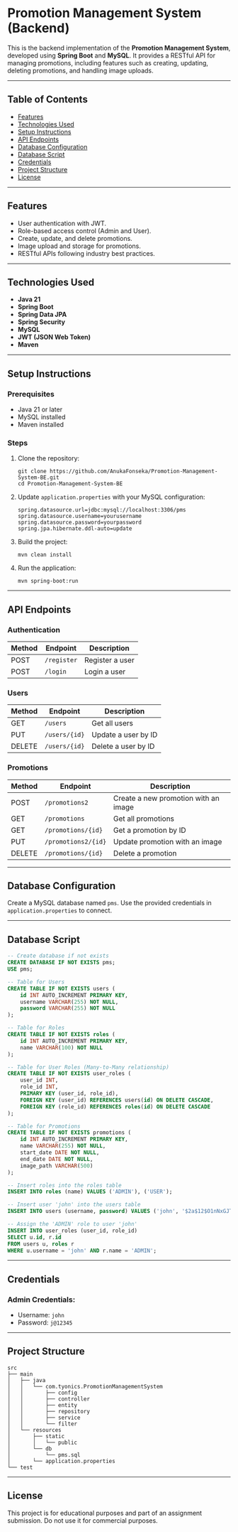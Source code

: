 # Promotion Management System (Backend)

This is the backend implementation of the **Promotion Management System**, developed using **Spring Boot** and **MySQL**. It provides a RESTful API for managing promotions, including features such as creating, updating, deleting promotions, and handling image uploads.

---

## Table of Contents
- [Features](#features)
- [Technologies Used](#technologies-used)
- [Setup Instructions](#setup-instructions)
- [API Endpoints](#api-endpoints)
- [Database Configuration](#database-configuration)
- [Database Script](#database-script)
- [Credentials](#credentials)
- [Project Structure](#project-structure)
- [License](#license)

---

## Features
- User authentication with JWT.
- Role-based access control (Admin and User).
- Create, update, and delete promotions.
- Image upload and storage for promotions.
- RESTful APIs following industry best practices.

---

## Technologies Used
- **Java 21**
- **Spring Boot**
- **Spring Data JPA**
- **Spring Security**
- **MySQL**
- **JWT (JSON Web Token)**
- **Maven**

---

## Setup Instructions

### Prerequisites
- Java 21 or later
- MySQL installed
- Maven installed

### Steps
1. Clone the repository:
   ```
   git clone https://github.com/AnukaFonseka/Promotion-Management-System-BE.git
   cd Promotion-Management-System-BE
   ```
2. Update `application.properties` with your MySQL configuration:
   ```properties
   spring.datasource.url=jdbc:mysql://localhost:3306/pms
   spring.datasource.username=yourusername
   spring.datasource.password=yourpassword
   spring.jpa.hibernate.ddl-auto=update
   ```
3. Build the project:
   ```
   mvn clean install
   ```
4. Run the application:
   ```
   mvn spring-boot:run
   ```

---

## API Endpoints

### Authentication
| Method | Endpoint   | Description      |
|--------|------------|-----------------|
| POST   | `/register`| Register a user |
| POST   | `/login`   | Login a user    |

### Users
| Method | Endpoint     | Description           |
|--------|--------------|-----------------------|
| GET    | `/users`     | Get all users         |
| PUT    | `/users/{id}`| Update a user by ID   |
| DELETE | `/users/{id}`| Delete a user by ID   |

### Promotions
| Method | Endpoint                | Description                         |
|--------|-------------------------|-------------------------------------|
| POST   | `/promotions2`          | Create a new promotion with an image|
| GET    | `/promotions`           | Get all promotions                  |
| GET    | `/promotions/{id}`      | Get a promotion by ID               |
| PUT    | `/promotions2/{id}`     | Update promotion with an image      |
| DELETE | `/promotions/{id}`      | Delete a promotion                  |

---

## Database Configuration
Create a MySQL database named `pms`. Use the provided credentials in `application.properties` to connect.

---

## Database Script
```sql
-- Create database if not exists
CREATE DATABASE IF NOT EXISTS pms;
USE pms;

-- Table for Users
CREATE TABLE IF NOT EXISTS users (
    id INT AUTO_INCREMENT PRIMARY KEY,
    username VARCHAR(255) NOT NULL,
    password VARCHAR(255) NOT NULL
);

-- Table for Roles
CREATE TABLE IF NOT EXISTS roles (
    id INT AUTO_INCREMENT PRIMARY KEY,
    name VARCHAR(100) NOT NULL
);

-- Table for User Roles (Many-to-Many relationship)
CREATE TABLE IF NOT EXISTS user_roles (
    user_id INT,
    role_id INT,
    PRIMARY KEY (user_id, role_id),
    FOREIGN KEY (user_id) REFERENCES users(id) ON DELETE CASCADE,
    FOREIGN KEY (role_id) REFERENCES roles(id) ON DELETE CASCADE
);

-- Table for Promotions
CREATE TABLE IF NOT EXISTS promotions (
    id INT AUTO_INCREMENT PRIMARY KEY,
    name VARCHAR(255) NOT NULL,
    start_date DATE NOT NULL,
    end_date DATE NOT NULL,
    image_path VARCHAR(500)
);

-- Insert roles into the roles table
INSERT INTO roles (name) VALUES ('ADMIN'), ('USER');

-- Insert user 'john' into the users table
INSERT INTO users (username, password) VALUES ('john', '$2a$12$O1nNxGJT0Gq8i1hVBkcpjuMkbQqyqgsa.e.9KMMSG6P8a8qWJ5H8a');

-- Assign the 'ADMIN' role to user 'john'
INSERT INTO user_roles (user_id, role_id) 
SELECT u.id, r.id 
FROM users u, roles r 
WHERE u.username = 'john' AND r.name = 'ADMIN';
```

---

## Credentials

### Admin Credentials:
- Username: `john`
- Password: `j@12345`


---

## Project Structure
```
src
├── main
│   ├── java
│   │   └── com.tyonics.PromotionManagementSystem
│   │       ├── config
│   │       ├── controller
│   │       ├── entity
│   │       ├── repository
│   │       ├── service
│   │       └── filter
│   └── resources
│       ├── static
│       │   └── public
│       └── db
│           └── pms.sql
│       └── application.properties
└── test
```

---

## License
This project is for educational purposes and part of an assignment submission. Do not use it for commercial purposes.